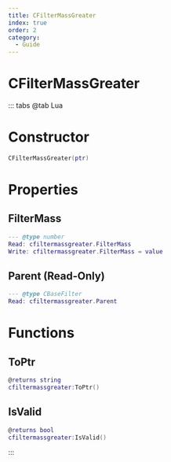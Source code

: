 ```yaml
---
title: CFilterMassGreater
index: true
order: 2
category:
  - Guide
---
```


# CFilterMassGreater

::: tabs
@tab Lua
# Constructor
```lua
CFilterMassGreater(ptr)
```
# Properties
## FilterMass 
```lua
--- @type number
Read: cfiltermassgreater.FilterMass
Write: cfiltermassgreater.FilterMass = value
```
## Parent (Read-Only)
```lua
--- @type CBaseFilter
Read: cfiltermassgreater.Parent
```
# Functions
## ToPtr
```lua
@returns string
cfiltermassgreater:ToPtr()
```
## IsValid
```lua
@returns bool
cfiltermassgreater:IsValid()
```

:::